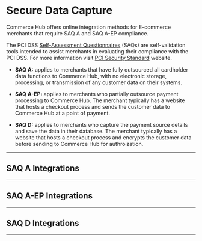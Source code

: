 # Secure Data Capture

Commerce Hub offers online integration methods for E-commerce merchants that require SAQ A and SAQ A-EP compliance.

The PCI DSS [Self-Assessment Questionnaires](?path=docs/Resources/FAQs-Glossary/Glossary.md#self-assessment-questionnaire) (SAQs) are self-validation tools intended to assist merchants in evaluating their compliance with the PCI DSS. For more information visit [PCI Security Standard](https://www.pcisecuritystandards.org/) website.

- **SAQ A:** applies to merchants that have fully outsourced all cardholder data functions to Commerce Hub, with no electronic storage, processing, or transmission of any customer data on their systems.

- **SAQ A-EP:** applies to merchants who partially outsource payment processing to Commerce Hub. The merchant typically has a website that hosts a checkout process and sends the customer data to Commerce Hub at a point of payment.

- **SAQ D:** applies to merchants who capture the payment source details and save the data in their database. The merchant typically has a website that hosts a checkout process and encrypts the customer data before sending to Commerce Hub for authroization.
 
---

## SAQ A Integrations

<!-- type: row -->

<!-- type: card
title: Hosted Payment Page
description: Allows a merchant to redirect their customer to a secure Commerce Hub Hosted Payment Page to process a transaction.
link:
-->

<!-- type: card
title: Payment URL
description: Allows a merchant to request an invoice via the Commerce Hub RESTful APIs, and send a Payment URL to their customer.
link:
-->

<!-- type: card
title: iFrame
description: Allows a merchant an easy and secure way to embed a payment form into a website.
link: ?path=docs/Online-Mobile-Digital/Secure-Data-Capture/iFrame-JS/iFrame-JS.md
-->

<!-- type: row-end -->

---

## SAQ A-EP Integrations

<!-- type: row -->

<!-- type: card
title: Direct Post
description: Allows the merchants to build their own form to collect all payment information and submit a transaction using Commerce Hub's Hosted Payment Page.
link: 
-->

<!-- type: card
title: JavaScript
description: Allows a merchant an easy and secure way to embed a payment form into a website.
link: ?path=docs/Online-Mobile-Digital/Secure-Data-Capture/Payment-JS/Payment-JS.md
-->

<!-- type: card
title: API Only
description: Allows a merchant an easy and secure way to manage and encrypt the payment data on their website.
link:
-->

<!-- type: row-end -->

---

## SAQ D Integrations

<!-- type: row -->

<!-- type: card
title: Merchant Managed Encryption
description: Integration that includes the use of a static public key, where the merchant can capture the payment source details and encrypt the details before sending it to Commerce Hub for authorization.
link: ?path=docs/Online-Mobile-Digital/Secure-Data-Capture/MM-Encryption/MM-Encryption.md
-->


<!-- type: row-end -->

---
